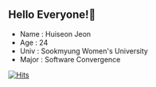 ## Hello Everyone!:raised_hands:

* Name : Huiseon Jeon
* Age : 24
* Univ : Sookmyung Women's University
* Major : Software Convergence
<!-- 
## Github Stats
![Anurag's GitHub stats](https://github-readme-stats.vercel.app/api?username=huiseon37&&show_icons=true&theme=dracula)
 -->
[![Hits](https://hits.seeyoufarm.com/api/count/incr/badge.svg?url=https%3A%2F%2Fgithub.com%2Fhuiseon37&count_bg=%23FF5CD0&title_bg=%23555555&icon=&icon_color=%23E7E7E7&title=hits&edge_flat=false)](https://hits.seeyoufarm.com)
